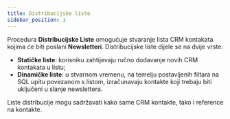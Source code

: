 ```yaml
---
title: Distribucijske liste
sidebar_position: 1
---
```


Procedura **Distribucijske Liste** omogućuje stvaranje lista CRM kontakata kojima će biti poslani **Newsletteri**.
Distribucijske liste dijele se na dvije vrste:  
-	**Statičke liste**: korisniku zahtijevaju ručno dodavanje novih CRM kontakata u listu;  
-	**Dinamičke liste**: u stvarnom vremenu, na temelju postavljenih filtara na SQL upitu povezanom s listom, izračunavaju kontakte koji trebaju biti uključeni u slanje newslettera.  

Liste distribucije mogu sadržavati kako same CRM kontakte, tako i reference na kontakte.

